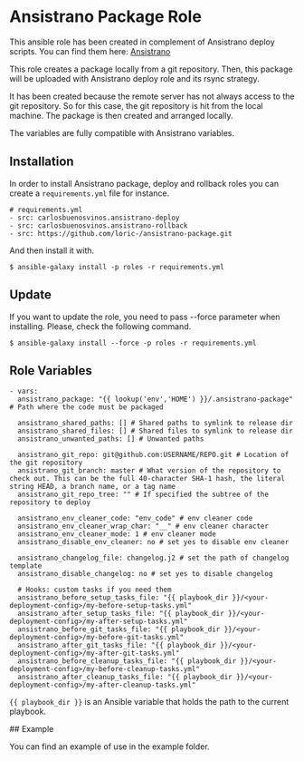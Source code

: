 # Ansistrano Package Role

This ansible role has been created in complement of Ansistrano deploy scripts.
You can find them here: [Ansistrano](https://github.com/ansistrano)

This role creates a package locally from a git repository. Then, this package will be uploaded with Ansistrano deploy role and its rsync strategy.

It has been created because the remote server has not always access to the git repository. So for this case, the git repository is hit from the local machine. The package is then created and arranged locally.

The variables are fully compatible with Ansistrano variables.

## Installation

In order to install Ansistrano package, deploy and rollback roles you can create a `requirements.yml` file for instance.

    # requirements.yml
    - src: carlosbuenosvinos.ansistrano-deploy
    - src: carlosbuenosvinos.ansistrano-rollback
    - src: https://github.com/loric-/ansistrano-package.git

And then install it with.

    $ ansible-galaxy install -p roles -r requirements.yml

## Update

If you want to update the role, you need to pass --force parameter when installing. Please, check the following command.

    $ ansible-galaxy install --force -p roles -r requirements.yml

## Role Variables

    - vars:
      ansistrano_package: "{{ lookup('env','HOME') }}/.ansistrano-package" # Path where the code must be packaged
      
      ansistrano_shared_paths: [] # Shared paths to symlink to release dir
      ansistrano_shared_files: [] # Shared files to symlink to release dir
      ansistrano_unwanted_paths: [] # Unwanted paths
      
      ansistrano_git_repo: git@github.com:USERNAME/REPO.git # Location of the git repository
      ansistrano_git_branch: master # What version of the repository to check out. This can be the full 40-character SHA-1 hash, the literal string HEAD, a branch name, or a tag name
      ansistrano_git_repo_tree: "" # If specified the subtree of the repository to deploy

      ansistrano_env_cleaner_code: "env_code" # env cleaner code
      ansistrano_env_cleaner_wrap_char: "__" # env cleaner character
      ansistrano_env_cleaner_mode: 1 # env cleaner mode
      ansistrano_disable_env_cleaner: no # set yes to disable env cleaner

      ansistrano_changelog_file: changelog.j2 # set the path of changelog template
      ansistrano_disable_changelog: no # set yes to disable changelog

      # Hooks: custom tasks if you need them
      ansistrano_before_setup_tasks_file: "{{ playbook_dir }}/<your-deployment-config>/my-before-setup-tasks.yml"
      ansistrano_after_setup_tasks_file: "{{ playbook_dir }}/<your-deployment-config>/my-after-setup-tasks.yml"
      ansistrano_before_git_tasks_file: "{{ playbook_dir }}/<your-deployment-config>/my-before-git-tasks.yml"
      ansistrano_after_git_tasks_file: "{{ playbook_dir }}/<your-deployment-config>/my-after-git-tasks.yml"
      ansistrano_before_cleanup_tasks_file: "{{ playbook_dir }}/<your-deployment-config>/my-before-cleanup-tasks.yml"
      ansistrano_after_cleanup_tasks_file: "{{ playbook_dir }}/<your-deployment-config>/my-after-cleanup-tasks.yml"    

`{{ playbook_dir }}` is an Ansible variable that holds the path to the current playbook.

## Example

You can find an example of use in the example folder.
